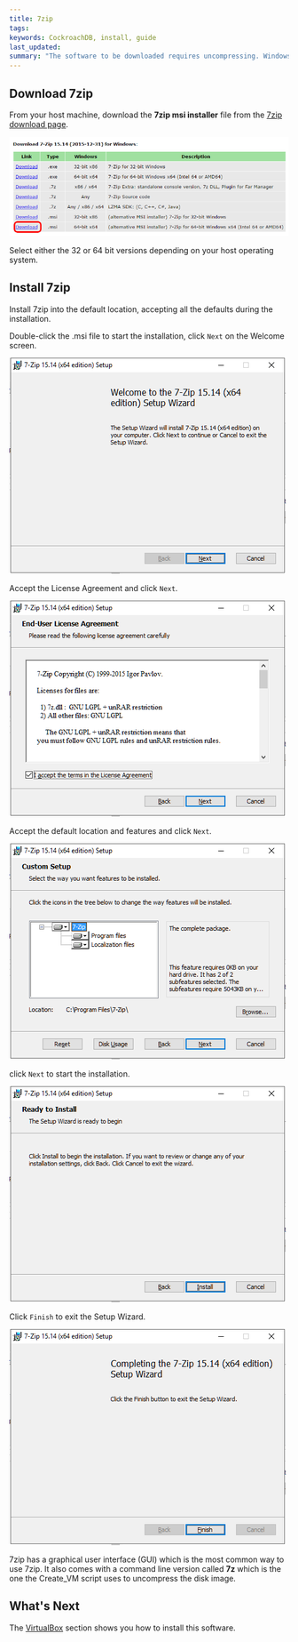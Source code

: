 ```yaml
---
title: 7zip
tags: 
keywords: CockroachDB, install, guide
last_updated: 
summary: "The software to be downloaded requires uncompressing. Windows doesn't come with the software to do this so we install 7zip. Mac and Linux host machine users can skip this step as you should have software to do this."
---
```


## Download 7zip

From your host machine, download the **7zip msi installer** file from the [7zip download page](http://www.7-zip.org/download.html).

![Download 7zip](images/Download_7zip.png)

Select either the 32 or 64 bit versions depending on your host operating system.


## Install 7zip

Install 7zip into the default location, accepting all the defaults during the installation.

Double-click the .msi file to start the installation, click `Next` on the Welcome screen.

![Welcome](images/7zip_Welcome.png)

Accept the License Agreement and click `Next`.

![License](images/7zip_license.png)

Accept the default location and features and click `Next`.

![Location](images/7zip_location.png)

click `Next` to start the installation.

![Ready](images/7zip_ready.png)

Click `Finish` to exit the Setup Wizard.

![Complete](images/7zip_complete.png)

7zip has a graphical user interface (GUI) which is the most common way to use 7zip. It also comes with a command line version called **7z** which is the one the Create_VM script uses to uncompress the disk image.


## What's Next

The [VirtualBox](cockroach-vb-single_host_virtualbox) section shows you how to install this software.

